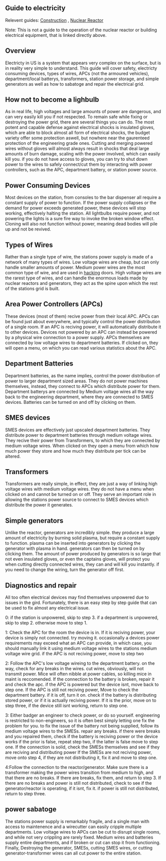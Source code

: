 ## Guide to electricity
Relevent guides: [Construction](Construction.md) , [Nuclear Reactor](Guide-to-the-nuclear-reactor.md)

Note: This is not a guide to the operation of the nuclear reactor or building electrical equipment, that is linked directly above.

## Overview
Electricty in US is a system that appears very complex on the surface, but is in reality very simple to understand. This guide will cover safety, electricty consuming devices, types of wires, 
APCs (not the armoured vehicles), department/local batterys, transformers, station power storage, and simple generators as well as how to sabatoge and repair the electrical grid.

## How not to become a lighbulb
As in real life, high voltages and large amounts of power are dangerous, and can very easily kill you if not respected. To remain safe while fixing or destroying the power grid, there
are several things you can do. The most potent and capable defense against electrical shocks is insulated gloves, which are able to block almost all form of electrical shocks, the budget
variety offer some protection aswell, but nowhere near the gaurenteed protection of the engineering grade ones. Cutting and merging powered wires without gloves will almost always
result in shocks that deal large amounts of burn damage, scaling with the power involved, which can easily kill you. if you do not have access to gloves, you can try to shut down power
to the wires to safely connect/cut them by interacting with power controllers, such as the APC, department battery, or station power source.

## Power Consuming Devices
Most devices on the station, from consoles to the bar dispenser all require a constant supply of power to function. If the power supply collapses or the demand for power exceeds generated power,
these devices will stop working, effectively halting the station. All lightbulbs require power, and not powering the lights is a sure fire way to invoke the broken window effect. Cloning will
also not function without power, meaning dead bodies will pile up and not be revived.

## Types of Wires
Rather than a single type of wire, the stations power supply is made of a network of many types of wires. Low voltage wires are cheap, but can only handle smaller amounts of power.
Medium power wires are the most common type of wire, and are used in [hacking]() doors. High voltage wires are the rarest type of wires, and can handle the enormous loads made by
nuclear reactors and generators, they act as the spine upon which the rest of the stations grid is built.

## Area Power Controllers (APCs)
These devices (most of them) recive power from their local APC. APCs can be found just about everywhere, and typically control the power distribution of a single room. If an APC is reciving power, 
it will automatically distribute it to other devices. Devices not powered by an APC can instead be powered by a physical wire connection to a power supply. APCs themselves are connected by low voltage wires
to department batteries. If clicked on, they will open a menu, on which you can read various statistics about the APC.

## Department Batteries
Department batteries, as the name implies, control the power distribution of power to larger department sized areas. They do not power machines themselves, instead, they connect
to APCs which distribute power for them. Department batterys are connected by Medium voltage wires all the way back to the engineering department, where they are connected
to SMES devices. Batteries can be turned on and off by clicking on them.

## SMES devices
SMES devices are effectively just upscaled department batteries. They distribute power to department batteries through medium voltage wires. They recive their power from 
Transformers, to which they are connected by medium voltage wires. When clicked on they open a menu from which how much power they store and how much they distribute per tick can
be altered.

## Transformers 
Transformers are really simple, in effect, they are just a way of linking high voltage wires with medium voltage wires. they do not have a menu when clicked on and cannot be turned on or off.
They serve an important role in allowing the stations power source to connect to SMES devices which distribute the power it generates.

## Simple generators
Unlike the reactor, generators are incredibly simple. they produce a large amount of electricity by burning solid plasma, but require a constant supply to function. plasma can be
inserted into generators by clicking the generator with plasma in hand. generators can then be turned on by clicking them. The amount of power produced by generators is so large
that not even insulated gloves, or even the captains gloves, will protect you when cutting directly connected wires, they can and will kill you instantly. if you need to change
the wiring, turn the generator off first.

## Diagnostics and repair
All too often electrical devices may find themselves unpowered due to issues in the gird. Fortunately, there is an easy step by step guide that can be used to fix almost any electrical
issue.

0: if the station is unpowered, skip to step 3. if a department is unpowered, skip to step 2. otherwise move to step 1.

1: Check the APC for the room the device is in. If it is reciving power, your device is simply not connected. try moving it. occasionally a devices power requirements may
exceed what an APC can provide, in which case, you should manually link it using medium voltage wires to the stations medium voltage wire grid. if the APC is not reciving power, move to step two

2: Follow the APC's low voltage wireing to the department battery. on the way, check for any breaks in the wires. cut wires, obviously, will not transmit power. Mice will often nibble
at power cables, so killing mice in maint is reccomended. If the connection to the battery is broken, repair it and check the apc. if the APC is powered but the device isnt, move back to
step one. If the APC is still not reciving power, Move to check the department battery. if it is off, turn it on. check if the battery is distributing stored power, or if it is actually
reciving power. If it is the prior, move on to step three, if the device still isnt working, return to step one.

3: Either badger an engineer to check power, or do so yourself. engineering is restricted to non-engineers, so it is often best simply letting one fix the problem for you. to fix the issue of the battery
not being supplied, follow its medium voltage wires to the SMESs. repair any breaks. if there were breaks and you repaired them, check if the battery is reciving power or the device works
if the prior is false, repeat step two, if the latter is false move to step one. If the connection is solid, check the SMESs themselves and see if they are reciving and distributing power
If the SMESs are not reciving power, move onto step 4, if they are not distributing it, fix it and move to step one.

4:Follow the connection to the reactor/generator. Make sure there is a transformer making the power wires transition from medium to high, and that there are no breaks.
If there are breaks, fix them, and return to step 3. If there are no breaks and power is still not distributed, check to see if the generator/reactor is operating, if it isnt,
fix it. if power is still not distributed, return to step three.

## power sabatoge
The stations power supply is remarkably fragile, and a single man with access to maintenence and a wirecutter can easily cripple multiple departments. Low voltage wires to APCs can
be cut to disrupt single rooms, and while not very crippling are rarely fixed. Medium wires and batteries supply entire departments, and if broken or cut can stop it from functioning.
Finally, Destroying the generator, SMESs, cutting SMES wires, or cutting generator-transformer wires can all cut power to the entire station.

